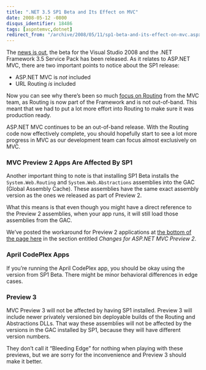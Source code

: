 ```yaml
---
title: ".NET 3.5 SP1 Beta and Its Effect on MVC"
date: 2008-05-12 -0800
disqus_identifier: 18486
tags: [aspntemvc,dotnet]
redirect_from: "/archive/2008/05/11/sp1-beta-and-its-effect-on-mvc.aspx/"
---
```


The [news is
out](http://weblogs.asp.net/scottgu/archive/2008/05/12/visual-studio-2008-and-net-framework-3-5-service-pack-1-beta.aspx ".NET 3.5 SP1"),
the beta for the Visual Studio 2008 and the .NET Framework 3.5 Service
Pack has been released. As it relates to ASP.NET MVC, there are two
important points to notice about the SP1 release:

-   ASP.NET MVC is *not* included
-   URL Routing *is* included

Now you can see why there’s been so much [focus on
Routing](https://haacked.com/archive/2008/04/10/upcoming-changes-in-routing.aspx "Upcoming changes in Routing")
from the MVC team, as Routing is now part of the Framework and is not
out-of-band. This meant that we had to put a lot more effort into
Routing to make sure it was production ready.

ASP.NET MVC continues to be an out-of-band release. With the Routing
code now effectively complete, you should hopefully start to see a lot
more progress in MVC as our development team can focus almost
exclusively on MVC.

### MVC Preview 2 Apps Are Affected By SP1

Another important thing to note is that installing SP1 Beta installs the
`System.Web.Routing` and `System.Web.Abstractions` assemblies into the
GAC (Global Assembly Cache). These assemblies have the same exact
assembly version as the ones we released as part of Preview 2.

What this means is that even though you might have a direct reference to
the Preview 2 assemblies, when your app runs, it will still load those
assemblies from the GAC.

We’ve posted the workaround for Preview 2 applications at [the bottom of
the page
here](http://www.asp.net/downloads/3.5-extensions/Readme/ "Readme") in
the section entitled *Changes for ASP.NET MVC Preview 2*.

### April CodePlex Apps

If you’re running the April CodePlex app, you should be okay using the
version from SP1 Beta. There might be minor behavioral differences in
edge cases.

### Preview 3

MVC Preview 3 will not be affected by having SP1 installed. Preview 3
will include newer privately versioned bin deployable builds of the
Routing and Abstractions DLLs. That way these assemblies will not be
affected by the versions in the GAC installed by SP1, because they will
have different version numbers.

They don’t call it “Bleeding Edge” for nothing when playing with these
previews, but we are sorry for the inconvenience and Preview 3 should
make it better.

